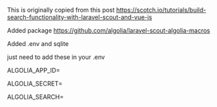 This is originally copied from this post https://scotch.io/tutorials/build-search-functionality-with-laravel-scout-and-vue-js

Added package https://github.com/algolia/laravel-scout-algolia-macros

Added .env and sqlite

just need to add these in your .env

ALGOLIA_APP_ID=

ALGOLIA_SECRET=

ALGOLIA_SEARCH=
